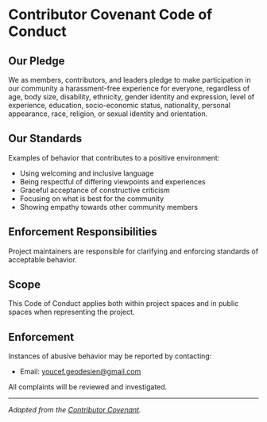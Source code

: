 # Contributor Covenant Code of Conduct

## Our Pledge

We as members, contributors, and leaders pledge to make participation in our community a harassment-free experience for everyone, regardless of age, body size, disability, ethnicity, gender identity and expression, level of experience, education, socio-economic status, nationality, personal appearance, race, religion, or sexual identity and orientation.

## Our Standards

Examples of behavior that contributes to a positive environment:
- Using welcoming and inclusive language
- Being respectful of differing viewpoints and experiences
- Graceful acceptance of constructive criticism
- Focusing on what is best for the community
- Showing empathy towards other community members

## Enforcement Responsibilities

Project maintainers are responsible for clarifying and enforcing standards of acceptable behavior.

## Scope

This Code of Conduct applies both within project spaces and in public spaces when representing the project.

## Enforcement

Instances of abusive behavior may be reported by contacting:
- Email: youcef.geodesien@gmail.com

All complaints will be reviewed and investigated.

---

*Adapted from the [Contributor Covenant](https://www.contributor-covenant.org/).*
